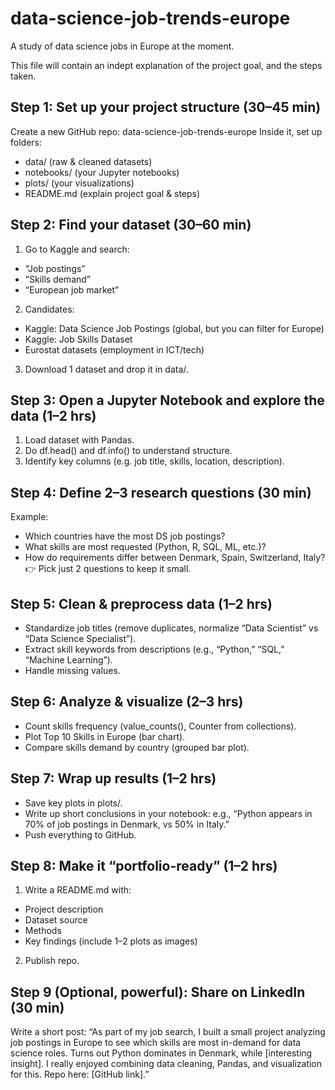 # data-science-job-trends-europe
A study of data science jobs in Europe at the moment.

This file will contain an indept explanation of the project goal, and the steps taken. 

## Step 1: Set up your project structure (30–45 min)
Create a new GitHub repo: data-science-job-trends-europe
Inside it, set up folders:
- data/ (raw & cleaned datasets)
- notebooks/ (your Jupyter notebooks)
- plots/ (your visualizations)
- README.md (explain project goal & steps)

## Step 2: Find your dataset (30–60 min)
1. Go to Kaggle and search:
  - “Job postings”
  - “Skills demand”
  - “European job market”
2. Candidates:
  - Kaggle: Data Science Job Postings (global, but you can filter for Europe)
  - Kaggle: Job Skills Dataset
  - Eurostat datasets (employment in ICT/tech)
3. Download 1 dataset and drop it in data/.

## Step 3: Open a Jupyter Notebook and explore the data (1–2 hrs)
1. Load dataset with Pandas.
2. Do df.head() and df.info() to understand structure.
3. Identify key columns (e.g. job title, skills, location, description).

## Step 4: Define 2–3 research questions (30 min)
Example:
- Which countries have the most DS job postings?
- What skills are most requested (Python, R, SQL, ML, etc.)?
- How do requirements differ between Denmark, Spain, Switzerland, Italy?
👉 Pick just 2 questions to keep it small.

## Step 5: Clean & preprocess data (1–2 hrs)
- Standardize job titles (remove duplicates, normalize “Data Scientist” vs “Data Science Specialist”).
- Extract skill keywords from descriptions (e.g., “Python,” “SQL,” “Machine Learning”).
- Handle missing values.

## Step 6: Analyze & visualize (2–3 hrs)
- Count skills frequency (value_counts(), Counter from collections).
- Plot Top 10 Skills in Europe (bar chart).
- Compare skills demand by country (grouped bar plot).

## Step 7: Wrap up results (1–2 hrs)
- Save key plots in plots/.
- Write up short conclusions in your notebook:
    e.g., “Python appears in 70% of job postings in Denmark, vs 50% in Italy.”
- Push everything to GitHub.

## Step 8: Make it “portfolio-ready” (1–2 hrs)
1. Write a README.md with:
  - Project description
  - Dataset source
  - Methods
  - Key findings (include 1–2 plots as images)
2. Publish repo.

## Step 9 (Optional, powerful): Share on LinkedIn (30 min)
Write a short post:
“As part of my job search, I built a small project analyzing job postings in Europe to see which skills are most in-demand for data science roles. Turns out Python dominates in Denmark, while [interesting insight]. I really enjoyed combining data cleaning, Pandas, and visualization for this. Repo here: [GitHub link].”
